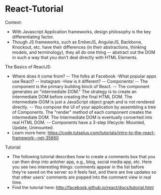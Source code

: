# React-Tutorial

Context:
- With Javascript Application frameworks, design philosophy is the key differentiating factor. 
- Though JS frameworks, such as EmberJS, AngularJS, Backbone, Knockout, etc. have their differences (in their abstractions, thinking models, and terminology), they all do one thing -- abstract out the DOM in such a way that you don't deal directly with HTML Elements.

The Basics of ReactJS:
- Where does it come from?
-- The folks at Facebook
-What popular apps use React?
-- Instagram
-How is it different?
-- Components!
-- The component is the primary building block of React.
-- The component generates an "intermediate DOM." The strategy is to create an intermediate DOM before creating the final HTML DOM. The intermediate-DOM is just a JavaScript object graph and is not rendered directly.
-- You compose the UI of your application by assembling a tree of Components. The "render" method of each component creates the intermediate DOM. The Intermediate DOM is eventually converted into real HTML DOM.
-- Components have a 3-step lifecycle: Mounted, Update, Unmounted.
- Learn more here: https://code.tutsplus.com/tutorials/intro-to-the-react-framework--net-35660

Tutorial:
- The following tutorial describes how to create a comments box that you can then drop into antoher app, e.g., blog, social media app, etc. Here you see two interesting things: comments appear in the list before they're saved on the server so it feels fast, and there are live updates so that other users' comments are popped into the comment view in real time.
- Find the tutorial here: http://facebook.github.io/react/docs/tutorial.html
